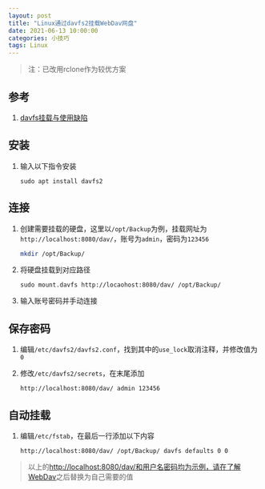 ```yaml
---
layout: post
title: "Linux通过davfs2挂载WebDav网盘"
date: 2021-06-13 10:00:00
categories: 小技巧
tags: Linux
---
```


> 注：已改用rclone作为较优方案

## 参考

1. [davfs挂载与使用缺陷](https://blog.csdn.net/u013401853/article/details/113094734)

## 安装

1. 输入以下指令安装

   ```shell
   sudo apt install davfs2
   ```

## 连接

1. 创建需要挂载的硬盘，这里以`/opt/Backup`为例，挂载网址为`http://localhost:8080/dav/`，账号为`admin`，密码为`123456`

   ```bash
   mkdir /opt/Backup/
   ```

2. 将硬盘挂载到对应路径

   ```shell
   sudo mount.davfs http://locaohost:8080/dav/ /opt/Backup/
   ```

3. 输入账号密码并手动连接

## 保存密码

1. 编辑`/etc/davfs2/davfs2.conf`，找到其中的`use_lock`取消注释，并修改值为`0`

2. 修改`/etc/davfs2/secrets`，在末尾添加

   ```shell
   http://localhost:8080/dav/ admin 123456
   ```

## 自动挂载

1. 编辑`/etc/fstab`，在最后一行添加以下内容

   ```shell
   http://localhost:8080/dav/ /opt/Backup/ davfs defaults 0 0
   ```

> 以上的<http://localhost:8080/dav/和用户名密码均为示例，请在了解WebDav>之后替换为自己需要的值
